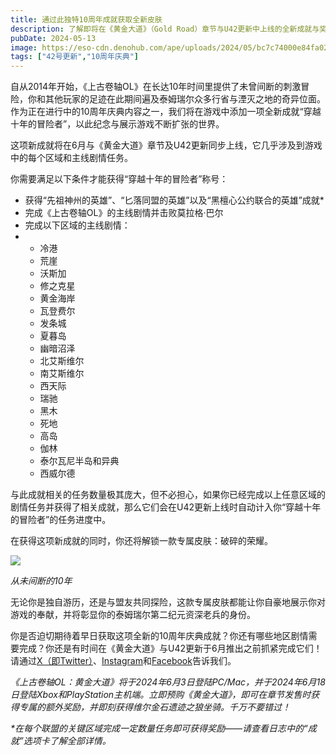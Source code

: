 ```yaml
---
title: 通过此独特10周年成就获取全新皮肤
description: 了解即将在《黄金大道》（Gold Road）章节与U42更新中上线的全新成就与奖励。
pubDate: 2024-05-13
image: https://eso-cdn.denohub.com/ape/uploads/2024/05/bc7c74000e84fa02c96c17453b921ac3.jpg
tags: ["42号更新","10周年庆典"]
---
```


自从2014年开始，《上古卷轴OL》在长达10年时间里提供了未曾间断的刺激冒险，你和其他玩家的足迹在此期间遍及泰姆瑞尔众多行省与湮灭之地的奇异位面。作为正在进行中的10周年庆典内容之一，我们将在游戏中添加一项全新成就“穿越十年的冒险者”，以此纪念与展示游戏不断扩张的世界。

这项新成就将在6月与《黄金大道》章节及U42更新同步上线，它几乎涉及到游戏中的每个区域和主线剧情任务。

你需要满足以下条件才能获得“穿越十年的冒险者”称号：

- 获得“先祖神州的英雄”、“匕落同盟的英雄”以及“黑檀心公约联合的英雄”成就\*
- 完成《上古卷轴OL》的主线剧情并击败莫拉格·巴尔
- 完成以下区域的主线剧情：
-
  - 冷港
  - 荒崖
  - 沃斯加
  - 修之克星
  - 黄金海岸
  - 瓦登费尔
  - 发条城
  - 夏暮岛
  - 幽暗沼泽
  - 北艾斯维尔
  - 南艾斯维尔
  - 西天际
  - 瑞驰
  - 黑木
  - 死地
  - 高岛
  - 伽林
  - 泰尔瓦尼半岛和异典
  - 西威尔德

与此成就相关的任务数量极其庞大，但不必担心，如果你已经完成以上任意区域的剧情任务并获得了相关成就，那么它们会在U42更新上线时自动计入你“穿越十年的冒险者”的任务进度中。

在获得这项新成就的同时，你还将解锁一款专属皮肤：破碎的荣耀。

![](https://eso-cdn.denohub.com/ape/uploads/2024/05/785271d6e014752d6037201f58137a9a.jpg)

<p class="text-gray-500 text-sm text-center"><i>从未间断的10年</i></p>

无论你是独自游历，还是与盟友共同探险，这款专属皮肤都能让你自豪地展示你对游戏的奉献，并将彰显你的泰姆瑞尔第二纪元资深老兵的身份。

你是否迫切期待着早日获取这项全新的10周年庆典成就？你还有哪些地区剧情需要完成？你还是有时间在《黄金大道》与U42更新于6月推出之前抓紧完成它们！请通过[X（即Twitter）](https://twitter.com/TESOnline)、[Instagram](https://www.instagram.com/elderscrollsonline/)和[Facebook](https://www.facebook.com/elderscrollsonline)告诉我们。

_《上古卷轴OL：黄金大道》将于2024年6月3日登陆PC/Mac，并于2024年6月18日登陆Xbox和PlayStation主机端。立即预购《黄金大道》，即可在章节发售时获得专属的额外奖励，并即刻获得维尔金石遗迹之狼坐骑。千万不要错过！_

_\*在每个联盟的关键区域完成一定数量任务即可获得奖励——请查看日志中的“成就”选项卡了解全部详情。_
